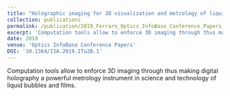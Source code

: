 ```yaml
---
title: "Holographic imaging for 3D visualization and metrology of liquid bubbles"
collection: publications
permalink: /publication/2019_Ferraro_Optics_InfoBase_Conference_Papers
excerpt: 'Computation tools allow to enforce 3D imaging through thus making digital holography a powerful metrology instrument in science and technology of liquid bubbles and films.'
date: 2019
venue: 'Optics InfoBase Conference Papers'
DOI: '10.1364/ISA.2019.ITu2B.1'
---
```

Computation tools allow to enforce 3D imaging through thus making digital holography a powerful metrology instrument in science and technology of liquid bubbles and films.
